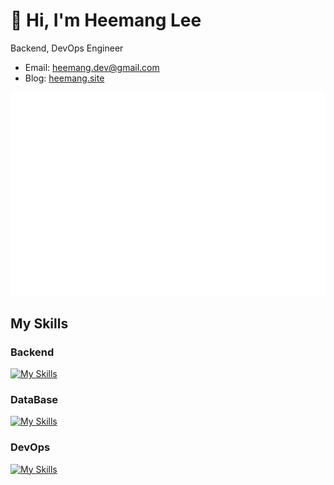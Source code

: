 # 👋 Hi, I'm Heemang Lee
Backend, DevOps Engineer

- Email: heemang.dev@gmail.com
- Blog: [heemang.site](https://heemang.site)

![](/github-metrics.svg)

## My Skills
### Backend
<a href="https://skillicons.dev">
  <img src="https://skillicons.dev/icons?i=java,kotlin,python,spring,fastapi" alt="My Skills">
</a>

### DataBase
<a href="https://skillicons.dev">
  <img src="https://skillicons.dev/icons?i=mysql,mongodb,redis" alt="My Skills">
</a>

### DevOps
<a href="https://skillicons.dev">
  <img src="https://skillicons.dev/icons?i=aws,githubactions,ts,docker" alt="My Skills">
</a>

